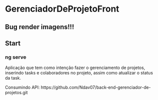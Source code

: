 # GerenciadorDeProjetoFront

## Bug render imagens!!!

## Start
### ng serve

<p>Aplicação que tem como intenção fazer o gerenciamento de projetos, inserindo tasks e colaboradores no projeto, assim como atualizar o status da task.<p>

<p>Consumindo API: https://github.com/Ndav07/back-end-gerenciador-de-projetos.git</p>
